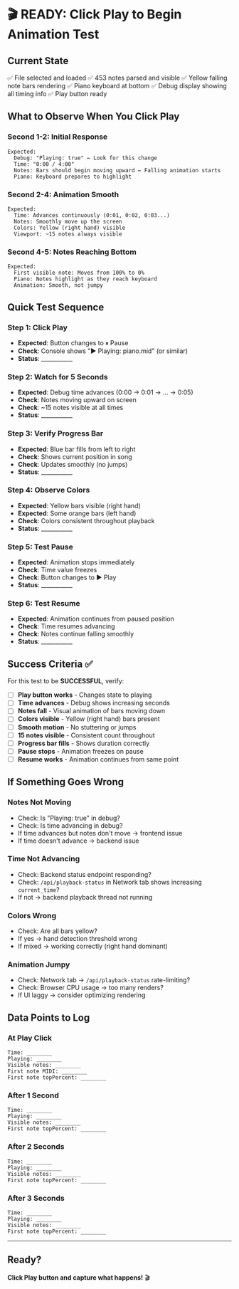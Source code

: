 # 🎬 READY: Click Play to Begin Animation Test

## Current State
✅ File selected and loaded
✅ 453 notes parsed and visible
✅ Yellow falling note bars rendering
✅ Piano keyboard at bottom
✅ Debug display showing all timing info
✅ Play button ready

## What to Observe When You Click Play

### Second 1-2: Initial Response
```
Expected:
  Debug: "Playing: true" ← Look for this change
  Time: "0:00 / 4:00"
  Notes: Bars should begin moving upward ← Falling animation starts
  Piano: Keyboard prepares to highlight
```

### Second 2-4: Animation Smooth
```
Expected:
  Time: Advances continuously (0:01, 0:02, 0:03...)
  Notes: Smoothly move up the screen
  Colors: Yellow (right hand) visible
  Viewport: ~15 notes always visible
```

### Second 4-5: Notes Reaching Bottom
```
Expected:
  First visible note: Moves from 100% to 0%
  Piano: Notes highlight as they reach keyboard
  Animation: Smooth, not jumpy
```

## Quick Test Sequence

### Step 1: Click Play
- **Expected**: Button changes to ⏸ Pause
- **Check**: Console shows "▶ Playing: piano.mid" (or similar)
- **Status**: ___________

### Step 2: Watch for 5 Seconds
- **Expected**: Debug time advances (0:00 → 0:01 → ... → 0:05)
- **Check**: Notes moving upward on screen
- **Check**: ~15 notes visible at all times
- **Status**: ___________

### Step 3: Verify Progress Bar
- **Expected**: Blue bar fills from left to right
- **Check**: Shows current position in song
- **Check**: Updates smoothly (no jumps)
- **Status**: ___________

### Step 4: Observe Colors
- **Expected**: Yellow bars visible (right hand)
- **Expected**: Some orange bars (left hand)
- **Check**: Colors consistent throughout playback
- **Status**: ___________

### Step 5: Test Pause
- **Expected**: Animation stops immediately
- **Check**: Time value freezes
- **Check**: Button changes to ▶ Play
- **Status**: ___________

### Step 6: Test Resume
- **Expected**: Animation continues from paused position
- **Check**: Time resumes advancing
- **Check**: Notes continue falling smoothly
- **Status**: ___________

## Success Criteria ✅

For this test to be **SUCCESSFUL**, verify:

- [ ] **Play button works** - Changes state to playing
- [ ] **Time advances** - Debug shows increasing seconds
- [ ] **Notes fall** - Visual animation of bars moving down
- [ ] **Colors visible** - Yellow (right hand) bars present
- [ ] **Smooth motion** - No stuttering or jumps
- [ ] **15 notes visible** - Consistent count throughout
- [ ] **Progress bar fills** - Shows duration correctly
- [ ] **Pause stops** - Animation freezes on pause
- [ ] **Resume works** - Animation continues from same point

## If Something Goes Wrong

### Notes Not Moving
- Check: Is "Playing: true" in debug?
- Check: Is time advancing in debug?
- If time advances but notes don't move → frontend issue
- If time doesn't advance → backend issue

### Time Not Advancing
- Check: Backend status endpoint responding?
- Check: `/api/playback-status` in Network tab shows increasing `current_time`?
- If not → backend playback thread not running

### Colors Wrong
- Check: Are all bars yellow?
- If yes → hand detection threshold wrong
- If mixed → working correctly (right hand dominant)

### Animation Jumpy
- Check: Network tab → `/api/playback-status` rate-limiting?
- Check: Browser CPU usage → too many renders?
- If UI laggy → consider optimizing rendering

## Data Points to Log

### At Play Click
```
Time: ________
Playing: ________
Visible notes: ________
First note MIDI: ________
First note topPercent: ________
```

### After 1 Second
```
Time: ________
Playing: ________
Visible notes: ________
First note topPercent: ________
```

### After 2 Seconds
```
Time: ________
Playing: ________
Visible notes: ________
First note topPercent: ________
```

### After 3 Seconds
```
Time: ________
Playing: ________
Visible notes: ________
First note topPercent: ________
```

---

## Ready? 

**Click Play button and capture what happens!** 🎬
